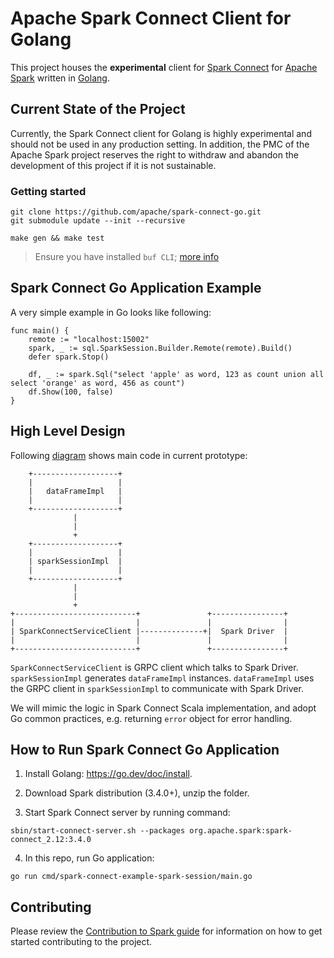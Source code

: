 # Apache Spark Connect Client for Golang

This project houses the **experimental** client for [Spark
Connect](https://spark.apache.org/docs/latest/spark-connect-overview.html) for
[Apache Spark](https://spark.apache.org/) written in [Golang](https://go.dev/).


## Current State of the Project

Currently, the Spark Connect client for Golang is highly experimental and should
not be used in any production setting. In addition, the PMC of the Apache Spark
project reserves the right to withdraw and abandon the development of this project
if it is not sustainable.

### Getting started
```
git clone https://github.com/apache/spark-connect-go.git
git submodule update --init --recursive

make gen && make test
```
> Ensure you have installed `buf CLI`; [more info](https://buf.build/docs/installation/)

## Spark Connect Go Application Example

A very simple example in Go looks like following:

```
func main() {
	remote := "localhost:15002"
	spark, _ := sql.SparkSession.Builder.Remote(remote).Build()
	defer spark.Stop()

	df, _ := spark.Sql("select 'apple' as word, 123 as count union all select 'orange' as word, 456 as count")
	df.Show(100, false)
}
```

## High Level Design

Following [diagram](https://textik.com/#ac299c8f32c4c342) shows main code in current prototype:

```
    +-------------------+                                                                              
    |                   |                                                                              
    |   dataFrameImpl   |                                                                              
    |                   |                                                                              
    +-------------------+                                                                              
              |                                                                                        
              |                                                                                        
              +                                                                                        
    +-------------------+                                                                              
    |                   |                                                                              
    | sparkSessionImpl  |                                                                              
    |                   |                                                                              
    +-------------------+                                                                              
              |                                                                                        
              |                                                                                        
              +                                                                                        
+---------------------------+               +----------------+                                         
|                           |               |                |                                         
| SparkConnectServiceClient |--------------+|  Spark Driver  |                                         
|                           |               |                |                                         
+---------------------------+               +----------------+

```

`SparkConnectServiceClient` is GRPC client which talks to Spark Driver. `sparkSessionImpl` generates `dataFrameImpl`
instances. `dataFrameImpl` uses the GRPC client in `sparkSessionImpl` to communicate with Spark Driver.

We will mimic the logic in Spark Connect Scala implementation, and adopt Go common practices, e.g. returning `error` object for
error handling.

## How to Run Spark Connect Go Application

1. Install Golang: https://go.dev/doc/install.

2. Download Spark distribution (3.4.0+), unzip the folder.

3. Start Spark Connect server by running command:

```
sbin/start-connect-server.sh --packages org.apache.spark:spark-connect_2.12:3.4.0
```

4. In this repo, run Go application:

```
go run cmd/spark-connect-example-spark-session/main.go
```

## Contributing

Please review the [Contribution to Spark guide](https://spark.apache.org/contributing.html)
for information on how to get started contributing to the project.